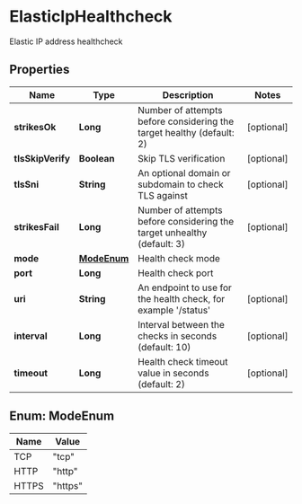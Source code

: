 

# ElasticIpHealthcheck

Elastic IP address healthcheck

## Properties

| Name | Type | Description | Notes |
|------------ | ------------- | ------------- | -------------|
|**strikesOk** | **Long** | Number of attempts before considering the target healthy (default: 2) |  [optional] |
|**tlsSkipVerify** | **Boolean** | Skip TLS verification |  [optional] |
|**tlsSni** | **String** | An optional domain or subdomain to check TLS against |  [optional] |
|**strikesFail** | **Long** | Number of attempts before considering the target unhealthy (default: 3) |  [optional] |
|**mode** | [**ModeEnum**](#ModeEnum) | Health check mode |  |
|**port** | **Long** | Health check port |  |
|**uri** | **String** | An endpoint to use for the health check, for example &#39;/status&#39; |  [optional] |
|**interval** | **Long** | Interval between the checks in seconds (default: 10) |  [optional] |
|**timeout** | **Long** | Health check timeout value in seconds (default: 2) |  [optional] |



## Enum: ModeEnum

| Name | Value |
|---- | -----|
| TCP | &quot;tcp&quot; |
| HTTP | &quot;http&quot; |
| HTTPS | &quot;https&quot; |



